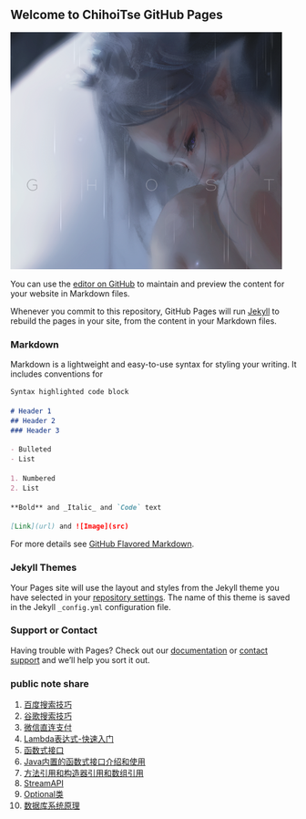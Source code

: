 
## Welcome to ChihoiTse GitHub Pages

![img](assest/test.png)

You can use the [editor on GitHub](https://github.com/ChihoiTse/ChihoiTse.github.io/edit/main/index.md) to maintain and preview the content for your website in Markdown files.

Whenever you commit to this repository, GitHub Pages will run [Jekyll](https://jekyllrb.com/) to rebuild the pages in your site, from the content in your Markdown files.

### Markdown

Markdown is a lightweight and easy-to-use syntax for styling your writing. It includes conventions for

```markdown
Syntax highlighted code block

# Header 1
## Header 2
### Header 3

- Bulleted
- List

1. Numbered
2. List

**Bold** and _Italic_ and `Code` text

[Link](url) and ![Image](src)
```

For more details see [GitHub Flavored Markdown](https://guides.github.com/features/mastering-markdown/).

### Jekyll Themes

Your Pages site will use the layout and styles from the Jekyll theme you have selected in your [repository settings](https://github.com/ChihoiTse/ChihoiTse.github.io/settings). The name of this theme is saved in the Jekyll `_config.yml` configuration file.

### Support or Contact

Having trouble with Pages? Check out our [documentation](https://docs.github.com/categories/github-pages-basics/) or [contact support](https://github.com/contact) and we’ll help you sort it out.


### public note share
1. [百度搜索技巧](./笔记/百度搜索/百度搜索实用技巧.md)
2. [谷歌搜索技巧](./笔记/谷歌搜索/谷歌搜索技巧.md)
3. [微信直连支付](笔记/微信直连支付/小程序接入微信支付(Java版).md)
4. [Lambda表达式-快速入门](笔记/函数式编程/1.Lambda表达式-快速入门.md)
5. [函数式接口](笔记/函数式编程/2.函数式接口.md)
6. [Java内置的函数式接口介绍和使用](笔记/函数式编程/3.Java内置的函数式接口介绍和使用.md)
7. [方法引用和构造器引用和数组引用](笔记/函数式编程/4.方法引用和构造器引用和数组引用.md)
8. [StreamAPI](笔记/函数式编程/5.StreamAPI.md)
9. [Optional类](笔记/函数式编程/6.Optional类.md)
10. [数据库系统原理](笔记/数据库系统原理/数据库系统原理.md)
